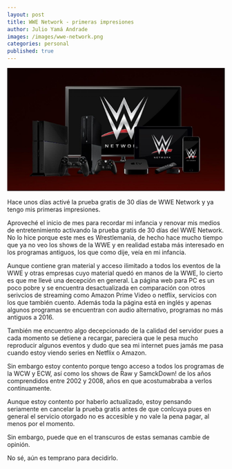 ```yaml
---
layout: post
title: WWE Network - primeras impresiones
author: Julio Yamá Andrade
images: /images/wwe-network.png
categories: personal
published: true
---
```


![WWE Network](/images/wwe-network.png)

Hace unos días activé la prueba gratis de 30 días de WWE Network y ya tengo mis primeras impresiones.

Aproveché el inicio de mes para recordar mi infancia y renovar mis medios de entretenimiento activando la prueba gratis de 30 días del WWE Network. No lo hice porque este mes es Wrestlemania, de hecho hace mucho tiempo que ya no veo los shows de la WWE y en realidad estaba más interesado en los programas antiguos, los que como dije, veía en mi infancia.

Aunque contiene gran material y acceso ilimitado a todos los eventos de la WWE y otras empresas cuyo material quedó en manos de la WWE, lo cierto es que me llevé una decepción en general. La página web para PC es un poco pobre y se encuentra desactualizada en comparación con otros serivcios de streaming como Amazon Prime Video o netflix, servicios con los que también cuento. Además toda la página está en inglés y apenas algunos programas se encuentran con audio alternativo, programas no más antiguos a 2016.

También me encuentro algo decepcionado de la calidad del servidor pues a cada momento se detiene a recargar, pareciera que le pesa mucho reproducir algunos eventos y dudo que sea mi internet pues jamás me pasa cuando estoy viendo series en Netflix o Amazon.

Sin embargo estoy contento porque tengo acceso a todos los programas de la WCW y ECW, así como los shows de Raw y SamckDown! de los años comprendidos entre 2002 y 2008, años en que acostumabraba a verlos continuamente.

Aunque estoy contento por haberlo actualizado, estoy pensando seriamente en cancelar la prueba gratis antes de que conlcuya pues en general el servicio otorgado no es accesible y no vale la pena pagar, al menos por el momento.

Sin embargo, puede que en el transcuros de estas semanas cambie de opinión.

No sé, aún es temprano para decidirlo.
